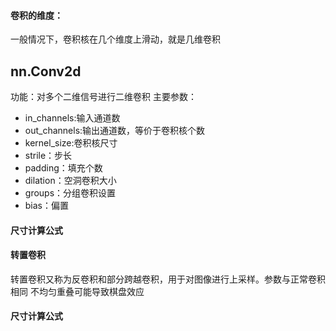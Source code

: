 #### 卷积的维度：
一般情况下，卷积核在几个维度上滑动，就是几维卷积
## nn.Conv2d
功能：对多个二维信号进行二维卷积
主要参数：
* in_channels:输入通道数
* out_channels:输出通道数，等价于卷积核个数
* kernel_size:卷积核尺寸
* strile：步长
* padding：填充个数
* dilation：空洞卷积大小
* groups：分组卷积设置
* bias：偏置

#### 尺寸计算公式

#### 转置卷积
转置卷积又称为反卷积和部分跨越卷积，用于对图像进行上采样。参数与正常卷积相同
不均匀重叠可能导致棋盘效应
#### 尺寸计算公式
